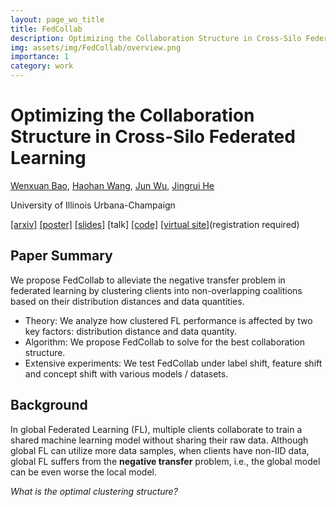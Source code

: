 ```yaml
---
layout: page_wo_title
title: FedCollab
description: Optimizing the Collaboration Structure in Cross-Silo Federated Learning
img: assets/img/FedCollab/overview.png
importance: 1
category: work
---
```


# Optimizing the Collaboration Structure in Cross-Silo Federated Learning

[Wenxuan Bao](https://baowenxuan.github.io/), 
[Haohan Wang](https://haohanwang.github.io/), 
[Jun Wu](https://publish.illinois.edu/junwu3/), 
[Jingrui He](https://www.hejingrui.org/)

University of Illinois Urbana-Champaign

[\[arxiv\]](https://arxiv.org/abs/2306.06508) 
[\[poster\]](https://github.com/baowenxuan/FedCollab/blob/master/material/FedCollab_poster.pdf) 
[\[slides\]](https://github.com/baowenxuan/FedCollab/blob/master/material/FedCollab_slides.pdf) 
[talk] 
[\[code\]](https://github.com/baowenxuan/FedCollab) 
[\[virtual site\]](https://icml.cc/virtual/2023/poster/23569)(registration required)

## Paper Summary

We propose FedCollab to alleviate the negative transfer problem in federated learning by clustering clients into non-overlapping coalitions based on their distribution distances and data quantities. 
- Theory: We analyze how clustered FL performance is affected by two key factors: distribution distance and data quantity.
- Algorithm: We propose FedCollab to solve for the best collaboration structure.
- Extensive experiments: We test FedCollab under label shift, feature shift and concept shift with various models / datasets. 

## Background

In global Federated Learning (FL), multiple clients collaborate to train a shared machine learning model without sharing their raw data. Although global FL can utilize more data samples, when clients have non-IID data, global FL suffers from the **negative transfer** problem, i.e., the global model can be even worse the local model. 





*What is the optimal clustering structure?*

<!-- ## Introduction

We consider a FL system with $N$ clients $1, \cdots, N$ connected to a central server. 

## Method


## Result

We conduct 

## Acknowledgements -->

